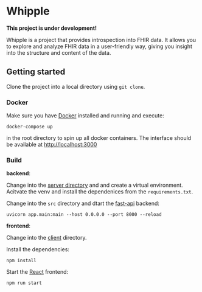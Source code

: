 # Whipple

**This project is under development!**

Whipple is a project that provides introspection into FHIR data. It allows you to explore and analyze FHIR data in a user-friendly way, giving you insight into the structure and content of the data.

## Getting started

Clone the project into a local directory using `git clone`.

### Docker

Make sure you have [Docker](https://www.docker.com/) installed and running and execute: 

```shell
docker-compose up
```

in the root directory to spin up all docker containers. The interface should be available at [http://localhost:3000](http://localhost:3000)

### Build

**backend**:

Change into the [server directory](./webapp/server) and and create a virtual environment. Acitvate the venv and install the dependenices from the `requirements.txt`.

Change into the `src` directory and dtart the [fast-api](https://fastapi.tiangolo.com/) backend:
```shell
uvicorn app.main:main --host 0.0.0.0 --port 8000 --reload
```

**frontend**:

Change into the [client](./webapp/client) directory.

Install the dependencies:
```shell
npm install
```

Start the [React](https://react.dev/) frontend:

```shell
npm run start
```
